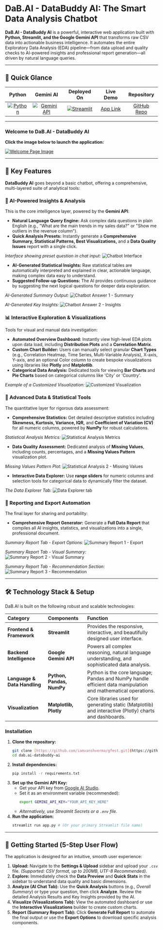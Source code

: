 # DaB.AI - DataBuddy AI: The Smart Data Analysis Chatbot

**DaB.AI - DataBuddy AI** is a powerful, interactive web application built with **Python, Streamlit, and the Google Gemini API** that transforms raw CSV data into actionable business intelligence. It automates the entire Exploratory Data Analysis (EDA) pipeline—from data upload and quality checks to AI-powered insights and professional report generation—all driven by natural language queries.

---

## 🚀 Quick Glance

| Python | Gemini AI | Deployed On | Live Demo | Repository |
| :---: | :---: | :---: | :---: | :---: |
| [![Python](https://img.shields.io/badge/Python-3776AB?style=for-the-badge&logo=python&logoColor=white)](https://www.python.org/) | [![Gemini API](https://img.shields.io/badge/Powered%20By-Gemini%20AI-blue?style=for-the-badge&logo=google)](https://ai.google.dev/models/gemini) | [![Streamlit](https://img.shields.io/badge/Deployed%20On-Streamlit-FF4B4B?style=for-the-badge&logo=streamlit&logoColor=white)](https://streamlit.io/) | [App Link](https://rhapxiueyuyygwmfwcjqns.streamlit.app/) | [GitHub Repo](https://github.com/iamvanshverma/gfest.git) |

---

### **Welcome to DaB.AI - DataBuddy AI**

**Click the image below to launch the application:**

[![Welcome Page Image](https://github.com/iamvanshverma/gfest/blob/5a5ac6c664d30abd10984f2beab3fa930f92d705/DaB.Ai%20DataBuddy%20ChatBot%20%26%20Analysis%20Images/Welcome%20Page.png)](https://rhapxiueyuyygwmfwcjqns.streamlit.app/)

---

## 🌟 Key Features

**DataBuddy AI** goes beyond a basic chatbot, offering a comprehensive, multi-layered suite of analytical tools:

### 🧠 AI-Powered Insights & Analysis

This is the core intelligence layer, powered by the **Gemini API**:

* **Natural Language Query Engine:** Ask complex data questions in plain English (e.g., "What are the main trends in my sales data?" or "Show me outliers in the revenue column").
* **Quick Analysis Presets:** Instantly generate a **Comprehensive Summary, Statistical Patterns, Best Visualizations,** and a **Data Quality Issues** report with a single click.

*Interface showing preset question in chat input:*
![Chatbot Interface](https://github.com/iamvanshverma/gfest/blob/5a5ac6c664d30abd10984f2beab3fa930f92d705/DaB.Ai%20DataBuddy%20ChatBot%20%26%20Analysis%20Images/Chatbot%20Image%201.png)

* **AI-Generated Statistical Insights:** Raw statistical tables are automatically interpreted and explained in clear, actionable language, making complex data easy to understand.
* **Suggested Follow-up Questions:** The AI provides continuous guidance by suggesting the next logical questions for deeper data exploration.

*AI-Generated Summary Output:*
![Chatbot Answer 1 - Summary](https://github.com/iamvanshverma/gfest/blob/5a5ac6c664d30abd10984f2beab3fa930f92d705/DaB.Ai%20DataBuddy%20ChatBot%20%26%20Analysis%20Images/Chatbot%20Answer%201.png)

*AI-Generated Key Insights:*
![Chatbot Answer 2 - Insights](https://github.com/iamvanshverma/gfest/blob/5a5ac6c664d30abd10984f2beab3fa930f92d705/DaB.Ai%20DataBuddy%20ChatBot%20%26%20Analysis%20Images/Chatbot%20Answer%202%20(Insights).png)

### 📊 Interactive Exploration & Visualizations

Tools for visual and manual data investigation:

* **Automated Overview Dashboard:** Instantly view high-level EDA plots upon data load, including **Distribution Plots** and a **Correlation Matrix**.
* **Custom Chart Builder:** Users can manually select granular **Chart Types** (e.g., Correlation Heatmap, Time Series, Multi-Variable Analysis), X-axis, Y-axis, and an optional Color column to create bespoke visualizations using libraries like **Plotly** and **Matplotlib**.
* **Categorical Data Analysis:** Dedicated tools for viewing **Bar Charts** and **Pie Charts** based on categorical columns like 'City' or 'Country'.

*Example of a Customized Visualization:*
![Customized Visualization](https://github.com/iamvanshverma/gfest/blob/5a5ac6c664d30abd10984f2beab3fa930f92d705/DaB.Ai%20DataBuddy%20ChatBot%20%26%20Analysis%20Images/Customized%20Visualization.png)

### 🔎 Advanced Data & Statistical Tools

The quantitative layer for rigorous data assessment:

* **Comprehensive Statistics:** Get detailed descriptive statistics including **Skewness, Kurtosis, Variance, IQR,** and **Coefficient of Variation (CV)** for all numeric columns, powered by **NumPy** for robust calculations.

*Statistical Analysis Metrics:*
![Statistical Analysis Metrics](https://github.com/iamvanshverma/gfest/blob/5a5ac6c664d30abd10984f2beab3fa930f92d705/DaB.Ai%20DataBuddy%20ChatBot%20%26%20Analysis%20Images/Statistical%20Analysis.png)

* **Data Quality Assessment:** Dedicated analysis of **Missing Values**, including counts, percentages, and a **Missing Values Pattern** visualization plot.

*Missing Values Pattern Plot:*
![Statistical Analysis 2 - Missing Values](https://github.com/iamvanshverma/gfest/blob/5a5ac6c664d30abd10984f2beab3fa930f92d705/DaB.Ai%20DataBuddy%20ChatBot%20%26%20Analysis%20Images/Statistical%20Analysis%202.png)

* **Interactive Data Explorer:** Use **range sliders** for numeric columns and selection tools for categorical data to dynamically filter the dataset.

*The Data Explorer Tab:*
![Data Explorer tab](https://github.com/iamvanshverma/gfest/blob/5a5ac6c664d30abd10984f2beab3fa930f92d705/DaB.Ai%20DataBuddy%20ChatBot%20%26%20Analysis%20Images/Data%20Explorer%20tab.png)

### 📄 Reporting and Export Automation

The final layer for sharing and portability:

* **Comprehensive Report Generator:** Generate a **Full Data Report** that compiles all AI insights, statistics, and visualizations into a single, professional document.

*Summary Report Tab - Export Options:*
![Summary Report 1 - Export](https://github.com/iamvanshverma/gfest/blob/5a5ac6c664d30abd10984f2beab3fa930f92d705/DaB.Ai%20DataBuddy%20ChatBot%20%26%20Analysis%20Images/Summary%20Report%201.png)

*Summary Report Tab - Visual Summary:*
![Summary Report 2 - Visual Summary](https://github.com/iamvanshverma/gfest/blob/5a5ac6c664d30abd10984f2beab3fa930f92d705/DaB.Ai%20DataBuddy%20ChatBot%20%26%20Analysis%20Images/Summary%20Report%202.png)

*Summary Report Tab - Recommendation Section:*
![Summary Report 3 - Recommendation](https://github.com/iamvanshverma/gfest/blob/5a5ac6c664d30abd10984f2beab3fa930f92d705/DaB.Ai%20DataBuddy%20ChatBot%20%26%20Analysis%20Images/Summary%20Report%203%20(Recommendation).png)

---

## 🛠️ Technology Stack & Setup

DaB.AI is built on the following robust and scalable technologies:

| Category | Components | Function |
| :--- | :--- | :--- |
| **Frontend & Framework** | **Streamlit** | Provides the responsive, interactive, and beautifully designed user interface. |
| **Backend Intelligence** | **Google Gemini API** | Powers all complex reasoning, natural language understanding, and sophisticated data analysis. |
| **Language & Data Handling** | **Python, Pandas, NumPy** | Python is the core language; Pandas and NumPy handle efficient data manipulation and mathematical operations. |
| **Visualization** | **Matplotlib, Plotly** | Core libraries used for generating static (Matplotlib) and interactive (Plotly) charts and dashboards. |

### Installation

1.  **Clone the repository:**
    ```bash
    git clone [https://github.com/iamvanshverma/gfest.git](https://github.com/iamvanshverma/gfest.git)
    cd dab.ai-databuddy-ai
    ```
2.  **Install dependencies:**
    ```bash
    pip install -r requirements.txt
    ```
3.  **Set up the Gemini API Key:**
    * Get your API key from [Google AI Studio]().
    * Set it as an environment variable (recommended):
        ```bash
        export GEMINI_API_KEY="YOUR_API_KEY_HERE"
        ```
    * *Alternatively, use Streamlit Secrets or a `.env` file.*
4.  **Run the application:**
    ```bash
    streamlit run app.py # (Or your primary Streamlit file name)
    ```

---

## 🚀 Getting Started (5-Step User Flow)

The application is designed for an intuitive, smooth user experience:

1.  **Upload:** Navigate to the **Settings & Upload** sidebar and upload your `.csv` file. *(Supported: CSV format, up to 200MB, UTF-8 Recommended)*.
2.  **Explore:** Immediately check the **Data Preview** and **Quick Stats** in the sidebar to understand data quality and basic dimensions.
3.  **Analyze (AI Chat Tab):** Use the **Quick Analysis** buttons (e.g., *Overall Summary*) or type your question, then click **Analyze**. Review the detailed Analysis Results and Key Insights provided by the AI.
4.  **Visualize (Visualizations Tab):** View the automated dashboard or use the **Interactive Visualizations** builder to create custom charts.
5.  **Report (Summary Report Tab):** Click **Generate Full Report** to automate the final output or use the **Export Options** to download specific analysis components.
